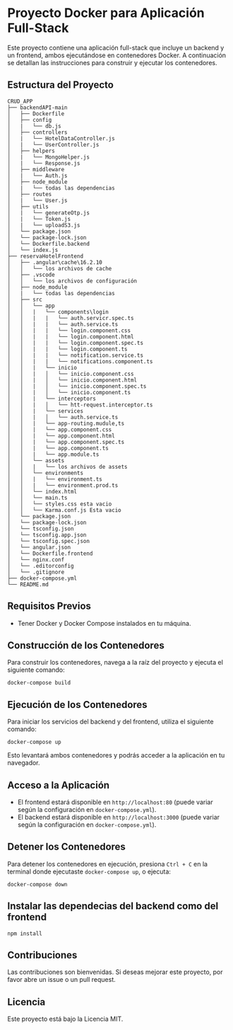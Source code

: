 # Proyecto Docker para Aplicación Full-Stack

Este proyecto contiene una aplicación full-stack que incluye un backend y un frontend, ambos ejecutándose en contenedores Docker. A continuación se detallan las instrucciones para construir y ejecutar los contenedores.

## Estructura del Proyecto

```
CRUD_APP
├── backendAPI-main
│   ├── Dockerfile
│   ├── config
│   |   └── db.js
│   ├── controllers
│   |   └── HotelDataController.js
│   |   └── UserController.js
│   ├── helpers
│   |   └── MongoHelper.js
│   |   └── Response.js
│   ├── middleware
│   |   └── Auth.js
│   ├── node_module
│   |   └── todas las dependencias
│   ├── routes
│   |   └── User.js
│   ├── utils
│   |   └── generateOtp.js
│   |   └── Token.js
│   |   └── uploadS3.js
│   └── package.json
│   └── package-lock.json
│   └── Dockerfile.backend
│   └── index.js
├── reservaHotelFrontend
│   ├── .angular\cache\16.2.10
│   │   └── los archivos de cache
│   ├── .vscode
│   │   └── los archivos de configuración
│   ├── node_module
│   |   └── todas las dependencias
│   ├── src
│   │   └── app
│   │   |   └── components\login
│   │   |   |   └── auth.servicr.spec.ts
│   │   |   |   └── auth.service.ts
│   │   |   |   └── login.component.css
│   │   |   |   └── login.component.html
│   │   |   |   └── login.component.spec.ts
│   │   |   |   └── login.component.ts
│   │   |   |   └── notification.service.ts
│   │   |   |   └── notifications.component.ts
│   │   |   └── inicio
│   │   |   │   └── inicio.component.css
│   │   |   │   └── inicio.component.html
│   │   |   │   └── inicio.component.spec.ts
│   │   |   │   └── inicio.component.ts
│   │   |   └── interceptors
│   │   |   │   └── htt-request.interceptor.ts
│   │   |   └── services
│   │   |   │   └── auth.service.ts
│   │   |   └── app-routing.mudule,ts
│   │   |   └── app.component.css
│   │   |   └── app.component.html
│   │   |   └── app.component.spec.ts
│   │   |   └── app.component.ts
│   │   |   └── app.module.ts
│   │   └── assets
│   │   |   └── los archivos de assets
│   │   └── environments
│   │   |   └── environment.ts
│   │   |   └── environment.prod.ts
│   │   └── index.html
│   │   └── main.ts
│   │   └── styles.css esta vacio
│   │   └── Karma.conf.js Esta vacio 
│   └── package.json
│   └── package-lock.json
│   └── tsconfig.json
│   └── tsconfig.app.json
│   └── tsconfig.spec.json
│   └── angular.json
│   └── Dockerfile.frontend
│   └── nginx.conf
│   └── .editorconfig
│   └── .gitignore
├── docker-compose.yml
└── README.md
```

## Requisitos Previos

- Tener Docker y Docker Compose instalados en tu máquina.

## Construcción de los Contenedores

Para construir los contenedores, navega a la raíz del proyecto y ejecuta el siguiente comando:

```
docker-compose build
```

## Ejecución de los Contenedores

Para iniciar los servicios del backend y del frontend, utiliza el siguiente comando:

```
docker-compose up
```

Esto levantará ambos contenedores y podrás acceder a la aplicación en tu navegador.

## Acceso a la Aplicación

- El frontend estará disponible en `http://localhost:80` (puede variar según la configuración en `docker-compose.yml`).
- El backend estará disponible en `http://localhost:3000` (puede variar según la configuración en `docker-compose.yml`).

## Detener los Contenedores

Para detener los contenedores en ejecución, presiona `Ctrl + C` en la terminal donde ejecutaste `docker-compose up`, o ejecuta:

```
docker-compose down
```
## Instalar las dependecias del backend como del frontend 

```
npm install
```
## Contribuciones

Las contribuciones son bienvenidas. Si deseas mejorar este proyecto, por favor abre un issue o un pull request.

## Licencia

Este proyecto está bajo la Licencia MIT.
